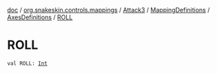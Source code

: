 [doc](../../../../index.md) / [org.snakeskin.controls.mappings](../../../index.md) / [Attack3](../../index.md) / [MappingDefinitions](../index.md) / [AxesDefinitions](index.md) / [ROLL](./-r-o-l-l.md)

# ROLL

`val ROLL: `[`Int`](https://kotlinlang.org/api/latest/jvm/stdlib/kotlin/-int/index.html)